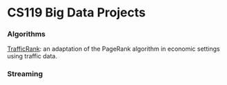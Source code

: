 # CS119 Big Data Projects 
### Algorithms
[TrafficRank](https://github.com/ileisus/big-data/tree/main/TrafficRank): an adaptation of the PageRank algorithm in economic settings using traffic data. 

### Streaming
